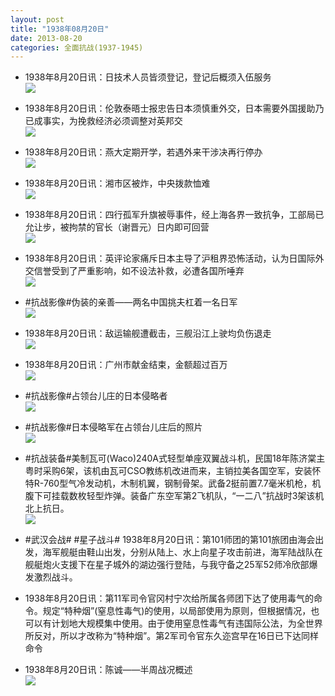 ```yaml
---
layout: post
title: "1938年08月20日"
date: 2013-08-20
categories: 全面抗战(1937-1945)
---
```


<meta name="referrer" content="no-referrer" />

- 1938年8月20日讯：日技术人员皆须登记，登记后概须入伍服务 <br/><img src="https://ww1.sinaimg.cn/large/aca367d8jw1e7tj0riktzj207g0pkq4h.jpg" />

- 1938年8月20日讯：伦敦泰晤士报忠告日本须慎重外交，日本需要外国援助乃已成事实，为挽救经济必须调整对英邦交 <br/><img src="https://ww4.sinaimg.cn/large/aca367d8jw1e7thaaskd0j20a1172djn.jpg" />

- 1938年8月20日讯：燕大定期开学，若遇外来干涉决再行停办 <br/><img src="https://ww3.sinaimg.cn/large/aca367d8jw1e7tfjyvs1zj205b0d5jrr.jpg" />

- 1938年8月20日讯：湘市区被炸，中央拨款恤难 <br/><img src="https://ww4.sinaimg.cn/large/aca367d8jw1e7tdthfuapj20740k13zh.jpg" />

- 1938年8月20日讯：四行孤军升旗被辱事件，经上海各界一致抗争，工部局已允让步，被拘禁的官长（谢晋元）日内即可回营 <br/><img src="https://ww2.sinaimg.cn/large/aca367d8jw1e7tc2zsb2mj20680p6wex.jpg" />

- 1938年8月20日讯：英评论家痛斥日本主导了沪租界恐怖活动，认为日国际外交信誉受到了严重影响，如不设法补救，必遭各国所唾弃 <br/><img src="https://ww4.sinaimg.cn/large/aca367d8jw1e7t6vs42tnj20c116ajw9.jpg" />

- #抗战影像#伪装的亲善——两名中国挑夫杠着一名日军 <br/><img src="https://ww1.sinaimg.cn/large/aca367d8jw1e7t4viyjimj20iz0m7429.jpg" />

- 1938年8月20日讯：敌运输舰遭截击，三舰沿江上驶均负伤退走 <br/><img src="https://ww3.sinaimg.cn/large/aca367d8jw1e7t1ogo746j208g0jltaa.jpg" />

- 1938年8月20日讯：广州市献金结束，金额超过百万 <br/><img src="https://ww4.sinaimg.cn/large/aca367d8jw1e7szxyofvqj207n0psdhf.jpg" />

- #抗战影像#占领台儿庄的日本侵略者 <br/><img src="https://ww1.sinaimg.cn/large/aca367d8jw1e7sxn7gvjxj20gy0n9wh7.jpg" />

- #抗战影像#日本侵略军在占领台儿庄后的照片 <br/><img src="https://ww2.sinaimg.cn/large/aca367d8jw1e7sxmi3dxzj20al0eddhq.jpg" />

- #抗战装备#美制瓦可(Waco)240A式轻型单座双翼战斗机，民国18年陈济棠主粤时采购6架，该机由瓦可CSO教练机改进而来，主销拉美各国空军，安装怀特R-760型气冷发动机，木制机翼，钢制骨架。武备2挺前置7.7毫米机枪，机腹下可挂载数枚轻型炸弹。装备广东空军第2飞机队，“一二八”抗战时3架该机北上抗日。 <br/><img src="https://ww3.sinaimg.cn/large/aca367d8jw1e7sw79du83j20c117l415.jpg" />

- #武汉会战# #星子战斗# 1938年8月20日讯：第101师团的第101旅团由海会出发，海军舰艇由鞋山出发，分别从陆上、水上向星子攻击前进，海军陆战队在舰艇炮火支援下在星子城外的湖边强行登陆，与我守备之25军52师冷欣部爆发激烈战斗。 

- 1938年8月20日讯：第11军司令官冈村宁次给所属各师团下达了使用毒气的命令。规定“特种烟”(窒息性毒气)的使用，以局部使用为原则，但根据情况，也可以有计划地大规模集中使用。由于使用窒息性毒气有违国际公法，为全世界所反对，所以才改称为“特种烟”。第2军司令官东久迩宫早在16日已下达同样命令 

- 1938年8月20日讯：陈诚——半周战况概述 <br/><img src="https://ww2.sinaimg.cn/large/aca367d8jw1e7sr9qduoej20c10ngn14.jpg" />

